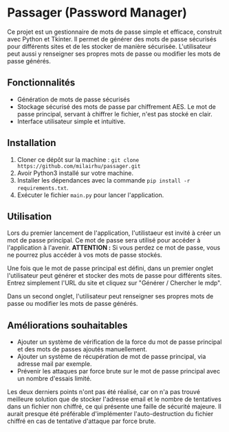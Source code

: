 # Passager (Password Manager)

Ce projet est un gestionnaire de mots de passe simple et efficace, construit avec Python et Tkinter. Il permet de générer des mots de passe sécurisés pour différents sites et de les stocker de manière sécurisée. L'utilisateur peut aussi y renseigner ses propres mots de passe ou modifier les mots de passe générés.

## Fonctionnalités

- Génération de mots de passe sécurisés
- Stockage sécurisé des mots de passe par chiffrement AES. Le mot de passe principal, servant à chiffrer le fichier, n'est pas stocké en clair.
- Interface utilisateur simple et intuitive.

## Installation

1. Cloner ce dépôt sur la machine : `git clone https://github.com/milairhu/passager.git`
2. Avoir Python3 installé sur votre machine.
3. Installer les dépendances avec la commande `pip install -r requirements.txt`.
4. Exécuter le fichier `main.py` pour lancer l'application.

## Utilisation

Lors du premier lancement de l'application, l'utilistaeur est invité à créer un mot de passe principal. Ce mot de passe sera utilisé pour accéder à l'application à l'avenir. **ATTENTION :** Si vous perdez ce mot de passe, vous ne pourrez plus accéder à vos mots de passe stockés.

Une fois que le mot de passe principal est défini, dans un premier onglet l'utilisateur peut générer et stocker des mots de passe pour différents sites. Entrez simplement l'URL du site et cliquez sur "Générer / Chercher le mdp".

Dans un second onglet, l'utilisateur peut renseigner ses propres mots de passe ou modifier les mots de passe générés.

## Améliorations souhaitables

- Ajouter un système de vérification de la force du mot de passe principal et des mots de passes ajoutés manuellement.
- Ajouter un système de récupération de mot de passe principal, via adresse mail par exemple.
- Prévenir les attaques par force brute sur le mot de passe principal avec un nombre d'essais limité.

Les deux derniers points n'ont pas été réalisé, car on n'a pas trouvé meilleure solution que de stocker l'adresse email et le nombre de tentatives dans un fichier non chiffré, ce qui présente une faille de sécurité majeure. Il aurait presque été préférable d'implémenter l'auto-destruction du fichier chiffré en cas de tentative d'attaque par force brute.
